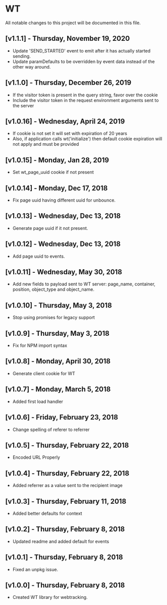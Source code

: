 # WT

All notable changes to this project will be documented in this file.

## [v1.1.1] - Thursday, November 19, 2020

- Update 'SEND_STARTED' event to emit after it has actually started sending.
- Update paramDefaults to be overridden by event data instead of the other way around.

## [v1.1.0] - Thursday, December 26, 2019

- If the visitor token is present in the query string, favor over the cookie
- Include the visitor token in the request environment arguments sent to the server

## [v1.0.16] - Wednesday, April 24, 2019

- If cookie is not set it will set with expiration of 20 years
- Also, if application calls wt('initialize') then default cookie expiration will not apply and must be provided

## [v1.0.15] - Monday, Jan 28, 2019

- Set wt_page_uuid cookie if not present

## [v1.0.14] - Monday, Dec 17, 2018

- Fix page uuid having different uuid for unbounce.

## [v1.0.13] - Wednesday, Dec 13, 2018

- Generate page uuid if it not present.

## [v1.0.12] - Wednesday, Dec 13, 2018

- Add page uuid to events.

## [v1.0.11] - Wednesday, May 30, 2018

- Add new fields to payload sent to WT server: page_name, container, position, object_type and object_name.

## [v1.0.10] - Thursday, May 3, 2018

- Stop using promises for legacy support

## [v1.0.9] - Thursday, May 3, 2018

- Fix for NPM import syntax

## [v1.0.8] - Monday, April 30, 2018

- Generate client cookie for WT

## [v1.0.7] - Monday, March 5, 2018

- Added first load handler

## [v1.0.6] - Friday, February 23, 2018

- Change spelling of referer to referrer

## [v1.0.5] - Thursday, February 22, 2018

- Encoded URL Properly

## [v1.0.4] - Thursday, February 22, 2018

- Added referrer as a value sent to the recipient image

## [v1.0.3] - Thursday, February 11, 2018

- Added better defaults for context

## [v1.0.2] - Thursday, February 8, 2018

- Updated readme and added default for events

## [v1.0.1] - Thursday, February 8, 2018

- Fixed an unpkg issue.

## [v1.0.0] - Thursday, February 8, 2018

- Created WT library for webtracking.
